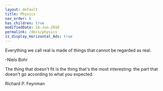 ```yaml
---
layout: default
title: Physics
nav_order: 6
has_children: true
modifiedDate: 16-Jun-2010
permalink: /docs/physics
is_display_Horizontal_Ads: true
---
```



Everything we call real is made of things that cannot be regarded as real.

-Niels Bohr

The thing that doesn't fit is the thing that's the most interesting: the part that doesn't go according to what you expected.

Richard P. Feynman
